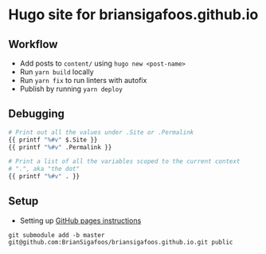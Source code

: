 # Hugo site for briansigafoos.github.io

## Workflow

- Add posts to `content/` using `hugo new <post-name>`
- Run `yarn build` locally
- Run `yarn fix` to run linters with autofix
- Publish by running `yarn deploy`

## Debugging

```bash
# Print out all the values under .Site or .Permalink
{{ printf "%#v" $.Site }}
{{ printf "%#v" .Permalink }}

# Print a list of all the variables scoped to the current context
# ".", aka "the dot"
{{ printf "%#v" . }}
```

## Setup

- Setting up [GitHub pages instructions](https://gohugo.io/hosting-and-deployment/hosting-on-github/#readout)

```shell
git submodule add -b master git@github.com:BrianSigafoos/briansigafoos.github.io.git public
```
